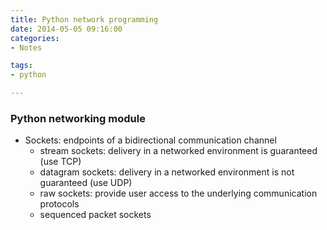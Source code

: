 ```yaml
---
title: Python network programming
date: 2014-05-05 09:16:00
categories:
- Notes

tags:
- python

---
```


### Python networking module

- Sockets: endpoints of a bidirectional communication channel
	- stream sockets: delivery in a networked environment is guaranteed (use TCP)
	- datagram sockets: delivery in a networked environment is not guaranteed (use UDP)
	- raw sockets: provide user access to the underlying communication protocols	
	- sequenced packet sockets

  

